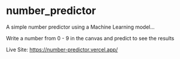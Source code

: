 # number_predictor

A simple number predictor using a Machine Learning model...

Write a number from 0 - 9 in the canvas and predict to see the results

Live Site: https://number-predictor.vercel.app/
